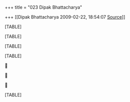 +++
title = "023 Dipak Bhattacharya"

+++
[[Dipak Bhattacharya	2009-02-22, 18:54:07 [Source](https://groups.google.com/g/bvparishat/c/hZqpk6y2ROg)]]



[TABLE]

[TABLE]

[TABLE]

[TABLE]







[TABLE]

